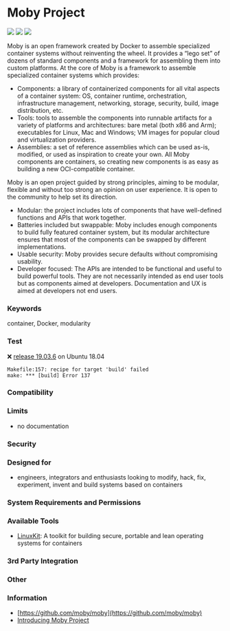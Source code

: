 # Moby Project
<img src="https://img.shields.io/github/stars/moby/moby">
<img src="https://img.shields.io/github/forks/moby/moby">
<img src="https://img.shields.io/github/issues/moby/moby">

Moby is an open framework created by Docker to assemble specialized container systems without reinventing the wheel. It provides a “lego set” of dozens of standard components and a framework for assembling them into custom platforms. At the core of Moby is a framework to assemble specialized container systems which provides:

- Components: a library of containerized components for all vital aspects of a container system: OS, container runtime, orchestration, infrastructure management, networking, storage, security, build, image distribution, etc.
- Tools: tools to assemble the components into runnable artifacts for a variety of platforms and architectures: bare metal (both x86 and Arm); executables for Linux, Mac and Windows; VM images for popular cloud and virtualization providers.
- Assemblies: a set of reference assemblies which can be used as-is, modified, or used as inspiration to create your own. All Moby components are containers, so creating new components is as easy as building a new OCI-compatible container.

Moby is an open project guided by strong principles, aiming to be modular, flexible and without too strong an opinion on user experience. It is open to the community to help set its direction.

- Modular: the project includes lots of components that have well-defined functions and APIs that work together.
- Batteries included but swappable: Moby includes enough components to build fully featured container system, but its modular architecture ensures that most of the components can be swapped by different implementations.
- Usable security: Moby provides secure defaults without compromising usability.
- Developer focused: The APIs are intended to be functional and useful to build powerful tools. They are not necessarily intended as end user tools but as components aimed at developers. Documentation and UX is aimed at developers not end users.


### Keywords
container, Docker, modularity

### Test
❌ [release 19.03.6](https://github.com/moby/moby/releases/tag/v19.03.6) on Ubuntu 18.04
```
Makefile:157: recipe for target 'build' failed
make: *** [build] Error 137
```

### Compatibility

### Limits
- no documentation

### Security

### Designed for
- engineers, integrators and enthusiasts looking to modify, hack, fix, experiment, invent and build systems based on containers

### System Requirements and Permissions

### Available Tools
- [LinuxKit](https://github.com/linuxkit/linuxkit): A toolkit for building secure, portable and lean operating systems for containers

### 3rd Party Integration

### Other

### Information
- [https://github.com/moby/moby](https://github.com/moby/moby)
- [Introducing Moby Project](https://www.docker.com/blog/introducing-the-moby-project/)